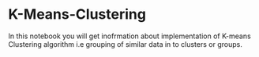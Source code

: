 # K-Means-Clustering

In this notebook you will get inofrmation about implementation of K-means Clustering algorithm i.e grouping of similar data in to clusters or groups.
